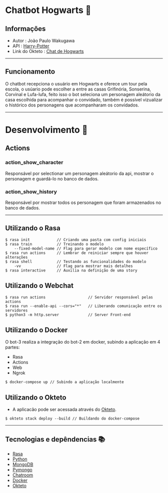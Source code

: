 # Chatbot Hogwarts :speech_balloon:
## Informações
- Autor : João Paulo Wakugawa 
- API : <a href="http://hp-api.herokuapp.com/">Harry-Potter</a>
- Link do Okteto : <a href="https://web-jpwakugawa.cloud.okteto.net/">Chat de Hogwarts</a>

---

## Funcionamento
O chatbot recepciona o usuário em Hogwarts e oferece um tour pela escola, o usúario pode escolher a entre as casas Grifinória, Sonserina, Corvinal e Lufa-lufa, feito isso o bot seleciona um personagem aleátorio da casa escolhida para acompanhar o convidado, também é possível vizualizar o histórico dos personagens que acompanharam os convidados.

---

# Desenvolvimento :red_circle:
## Actions 
### action_show_character 
Responsável por selectionar um personagem aleátorio da api, mostrar o personagem e guardá-lo no banco de dados.
### action_show_history 
Responsável por mostrar todos os personagem que foram armazenados no banco de dados. 

---

## Utilizando o Rasa
```
$ rasa init            // Criando uma pasta com config iniciais
$ rasa train           // Treinando o modelo
    --fixed-model-name // Flag para gerar modelo com nome específico
$ rasa run actions     // Lembrar de reiniciar sempre que houver alterações
$ rasa shell           // Testando as funcionalidades do modelo
    -vv                // Flag para mostrar mais detalhes
$ rasa interactive     // Auxilia na definição de uma story 
```

## Utilizando o Webchat
```
$ rasa run actions                   // Servidor responsável pelas actions
$ rasa run --enable-api --cors="*"   // Liberando comunicação entre os servidores
$ python3 -m http.server             // Server Front-end
```
## Utilizando o Docker
O bot-3 realiza a integração do bot-2 em docker, subindo a aplicação em 4 partes:
- Rasa
- Actions
- Web 
- Ngrok
```
$ docker-compose up // Subindo a aplicação localmente
```

## Utilizando o Okteto
- A aplicacão pode ser acessada através do <a href="">Okteto</a>.
```
$ okteto stack deploy --build // Buildando do docker-compose
```

---

## Tecnologias e depêndencias :books:
- <a href="https://rasa.com/docs/rasa/installation/">Rasa</a>
- <a href="https://docs.python.org/3/">Python</a>
- <a href="https://docs.mongodb.com/">MongoDB</a>
- <a href="https://pymongo.readthedocs.io/en/stable/index.html">Pymongo</a>
- <a href="https://github.com/scalableminds/chatroom">Chatroom</a>
- <a href="https://docs.docker.com/">Docker</a>
- <a href="https://okteto.com/docs/getting-started/index.html">Okteto</a>
